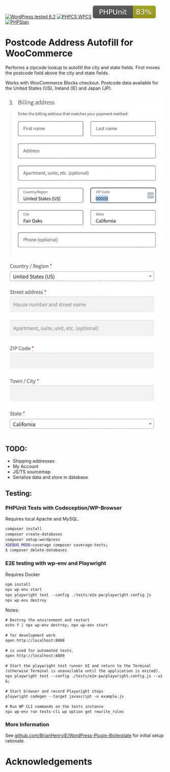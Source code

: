 [![WordPress tested 6.2](https://img.shields.io/badge/WordPress-v6.2%20tested-0073aa.svg)](https://wordpress.org/plugins/bh-wc-postcode-address-autofill) [![PHPCS WPCS](https://img.shields.io/badge/PHPCS-WordPress%20Coding%20Standards-8892BF.svg)](https://github.com/WordPress-Coding-Standards/WordPress-Coding-Standards) [![PHPUnit ](.github/coverage.svg)](https://brianhenryie.github.io/bh-wc-postcode-address-autofill/) [![PHPStan ](https://img.shields.io/badge/PHPStan-Level%208-2a5ea7.svg)](https://github.com/szepeviktor/phpstan-wordpress)

# Postcode Address Autofill for WooCommerce

Performs a zipcode lookup to autofill the city and state fields. First moves the postcode field above the city and state fields.

Works with WooCommerce Blocks checkout. Postcode data available for the United States (US), Ireland (IE) and Japan (JP). 

![Blocks checkout postcode autofill](./.github/bh-wc-postcode-address-autofill-blocks-checkout.gif "Demo of the city and state autofilling from the postcode entry")

![Shortcode checkout postcode autofill](./.github/bh-wc-postcode-address-autofill.gif "Demo of the city and state autofilling from the postcode entry")

## TODO:

* Shipping addresses
* My Account
* JS/TS sourcemap
* Serialize data and store in database

## Testing:

### PHPUnit Tests with Codeception/WP-Browser

Requires local Apache and MySQL.

```bash
composer install
composer create-databases
composer setup-wordpress
XDEBUG_MODE=coverage composer coverage-tests; 
$ composer delete-databases
```

### E2E testing with wp-env and Playwright

Requires Docker

```php
npm install
npx wp-env start
npx playwright test --config ./tests/e2e-pw/playwright.config.js
npx wp-env destroy
```

Notes:

```
# Destroy the environment and restart
echo Y | npx wp-env destroy; npx wp-env start

# for development work
open http://localhost:8888

# is used for automated tests.
open http://localhost:8889

# Start the playwright test runner UI and return to the Terminal (otherwise Terminal is unavailable until the application is exited).
npx playwright test --config ./tests/e2e-pw/playwright.config.js --ui &;

# Start browser and record Playwright steps
playwright codegen --target javascript -o example.js

# Run WP CLI commands on the tests instance
npx wp-env run tests-cli wp option get rewrite_rules
```

### More Information

See [github.com/BrianHenryIE/WordPress-Plugin-Boilerplate](https://github.com/BrianHenryIE/WordPress-Plugin-Boilerplate) for initial setup rationale. 

# Acknowledgements